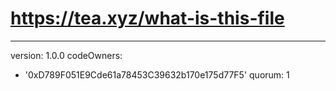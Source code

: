 # https://tea.xyz/what-is-this-file
---
version: 1.0.0
codeOwners:
  - '0xD789F051E9Cde61a78453C39632b170e175d77F5'
quorum: 1
